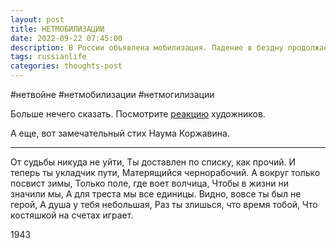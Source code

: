 ```yaml
---
layout: post
title: НЕТМОБИЛИЗАЦИИ
date: 2022-09-22 07:45:00
description: В России объявлена мобилизация. Падение в бездну продолжается, хотя, казалось бы, что хуже быть не может.
tags: russianlife
categories: thoughts-post
---
```

#нетвойне #нетмобилизации #нетмогилизации

Больше нечего сказать. Посмотрите [реакцию](https://meduza.io/feature/2022/09/22/povestka-dlya-golubya-mira-i-mobilizatsiya-domashnih-zhivotnyh) художников.

А еще, вот замечательный стих Наума Коржавина.

* * *
От судьбы никуда не уйти,
Ты доставлен по списку, как прочий.
И теперь ты укладчик пути,
Матерящийся чернорабочий.
А вокруг только посвист зимы,
Только поле, где воет волчица,
Чтобы в жизни ни значили мы,
А для треста мы все единицы.
Видно, вовсе ты был не герой,
А душа у тебя небольшая,
Раз ты злишься, что время тобой,
Что костяшкой на счетах играет.

1943
